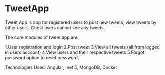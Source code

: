 # TweetApp

Tweet App is app for registered users to post new tweets, view tweets by other users. Guest users cannot see any tweets.

The core modules of tweet app are:

1.User registration and login
2.Post tweet
3.View all tweets (all from logged in users account)
4.View users and their respective tweets
5.Forgot password option to reset password.


Technologies Used: Angular, .net 5, MongoDB, Docker
